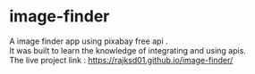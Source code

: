 # image-finder
A image finder app using pixabay free api .<br/>
It was built to learn the knowledge of integrating and using apis.<br/>
The live project link : https://rajksd01.github.io/image-finder/
